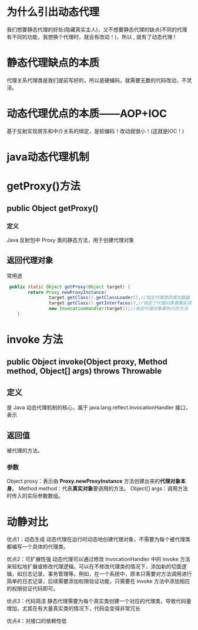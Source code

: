 # 为什么引出动态代理
我们想要静态代理的好处(隐藏真实主人)，又不想要静态代理的缺点(不同的代理有不同的功能，我想换个代理时，就会有改动！)，所以 , 就有了动态代理 !

# 静态代理缺点的本质
代理关系代理类是我们提前写好的，所以是硬编码，就需要无数的代码改动，不灵活。

# 动态代理优点的本质——AOP+IOC
基于反射实现房东和中介关系的绑定，是软编码！改动就很小！(这就是IOC！)


# java动态代理机制
# getProxy()方法
## public Object getProxy()
### 定义
Java 反射包中 Proxy 类的静态方法，用于创建代理对象

## 返回代理对象
常用途
```java
 public static Object getProxy(Object target) {
        return Proxy.newProxyInstance(
                target.getClass().getClassLoader(),//指定代理类的类加载器
                target.getClass().getInterfaces(),//指定了代理对象需要实现的接口
                new InvocationHandler(target));//指定代理对象要执行的方法
    }
```



# invoke 方法
## public Object invoke(Object proxy, Method method, Object[] args) throws Throwable
## 定义
是 Java 动态代理机制的核心，属于 java.lang.reflect.InvocationHandler 接口，表示

## 返回值
被代理的方法。

### 参数
Object proxy：表示由 **Proxy.newProxyInstance** 方法创建出来的**代理对象本身**。
Method method：代表**真实对象**要调用的方法。
Object[] args：调用方法时传入的实际参数数组。


# 动静对比
优点1：动态生成 
    动态代理在运行时动态地创建代理对象，不需要为每个被代理类都编写一个具体的代理类。

优点2：可扩展性强
    动态代理可以通过修改 InvocationHandler 中的 invoke 方法来轻松地扩展或修改代理逻辑。可以在不修改代理类的情况下，添加新的切面逻辑，如日志记录、事务管理等。例如，在一个系统中，原本只需要对方法调用进行简单的日志记录，后续需要添加权限验证功能，只需要在 invoke 方法中添加相应的权限验证代码即可。

优点3：代码简洁
    静态代理需要为每个真实类创建一个对应的代理类，导致代码量增加，尤其在有大量真实类的情况下，代码会变得非常冗长

优点4：对接口的依赖性低
